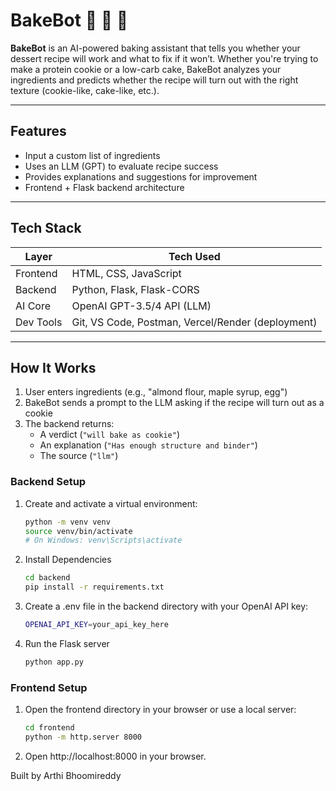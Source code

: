 # BakeBot 🧁 🍪 🍰
 
**BakeBot** is an AI-powered baking assistant that tells you whether your dessert recipe will work and what to fix if it won’t. Whether you're trying to make a protein cookie or a low-carb cake, BakeBot analyzes your ingredients and predicts whether the recipe will turn out with the right texture (cookie-like, cake-like, etc.).

---

## Features

- Input a custom list of ingredients
- Uses an LLM (GPT) to evaluate recipe success
- Provides explanations and suggestions for improvement
- Frontend + Flask backend architecture

---

## Tech Stack

| Layer        | Tech Used                     |
|--------------|-------------------------------|
| Frontend     | HTML, CSS, JavaScript         |
| Backend      | Python, Flask, Flask-CORS     |
| AI Core      | OpenAI GPT-3.5/4 API (LLM)     |
| Dev Tools    | Git, VS Code, Postman, Vercel/Render (deployment)

---

## How It Works

1. User enters ingredients (e.g., "almond flour, maple syrup, egg")
2. BakeBot sends a prompt to the LLM asking if the recipe will turn out as a cookie
4. The backend returns:
   - A verdict (`"will bake as cookie"`)
   - An explanation (`"Has enough structure and binder"`)
   - The source (`"llm"`)

### Backend Setup
1. Create and activate a virtual environment:
   ```bash
   python -m venv venv
   source venv/bin/activate
   # On Windows: venv\Scripts\activate
   
2. Install Dependencies
   ```bash
   cd backend
   pip install -r requirements.txt
   
4. Create a .env file in the backend directory with your OpenAI API key:
   ```bash
   OPENAI_API_KEY=your_api_key_here
   
6. Run the Flask server
   ```bash
   python app.py 

### Frontend Setup
1. Open the frontend directory in your browser or use a local server:
   ```bash
   cd frontend
   python -m http.server 8000
   
3. Open http://localhost:8000 in your browser.



Built by Arthi Bhoomireddy


